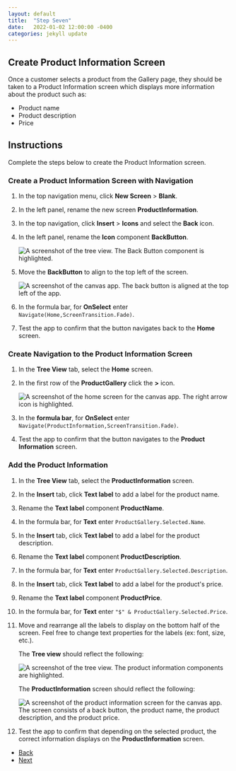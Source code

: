 ```yaml
---
layout: default
title:  "Step Seven"
date:   2022-01-02 12:00:00 -0400
categories: jekyll update
---
```

## Create Product Information Screen

Once a customer selects a product from the Gallery page, they should be taken to a Product Information screen which displays more information about the product such as:

- Product name
- Product description
- Price

## Instructions

Complete the steps below to create the Product Information screen.

### Create a Product Information Screen with Navigation

1. In the top navigation menu, click **New Screen** > **Blank**.
1. In the left panel, rename the new screen **ProductInformation**.
1. In the top navigation, click **Insert** > **Icons** and select the **Back** icon.
1. In the left panel, rename the **Icon** component **BackButton**.

    ![A screenshot of the tree view. The Back Button component is highlighted.](../images/7-back-button-name.jpg)

1. Move the **BackButton** to align to the top left of the screen.

    ![A screenshot of the canvas app. The back button is aligned at the top left of the app.](../images/7-back-button-icon.jpg)

1. In the formula bar, for **OnSelect** enter `Navigate(Home,ScreenTransition.Fade)`.
1. Test the app to confirm that the button navigates back to the **Home** screen.

### Create Navigation to the Product Information Screen

1. In the **Tree View** tab, select the **Home** screen.
1. In the first row of the **ProductGallery** click the **>** icon.

    ![A screenshot of the home screen for the canvas app. The right arrow icon is highlighted.](../images/7-arrow-icon.jpg)

1. In the **formula bar**, for **OnSelect** enter `Navigate(ProductInformation,ScreenTransition.Fade)`.
1. Test the app to confirm that the button navigates to the **Product Information** screen.

### Add the Product Information

1. In the **Tree View** tab, select the **ProductInformation** screen.
1. In the **Insert** tab, click **Text label** to add a label for the product name.
1. Rename the **Text label** component **ProductName**.
1. In the formula bar, for **Text** enter `ProductGallery.Selected.Name`.
1. In the **Insert** tab, click **Text label** to add a label for the product description.
1. Rename the **Text label** component **ProductDescription**.
1. In the formula bar, for **Text** enter `ProductGallery.Selected.Description`.
1. In the **Insert** tab, click **Text label** to add a label for the product's price.
1. Rename the **Text label** component **ProductPrice**.
1. In the formula bar, for **Text** enter `"$" & ProductGallery.Selected.Price`.
1. Move and rearrange all the labels to display on the bottom half of the screen. Feel free to change text properties for the labels (ex: font, size, etc.).

    The **Tree view** should reflect the following:

    ![A screenshot of the tree view. The product information components are highlighted.](../images/7-product-information-elements.jpg)

    The **ProductInformation** screen should reflect the following:

    ![A screenshot of the product information screen for the canvas app. The screen consists of a back button, the product name, the product description, and the product price.](../images/7-product-information.jpg)

1. Test the app to confirm that depending on the selected product, the correct information displays on the **ProductInformation** screen.

<ul class="actions">
<li><a href="https://aprilspeight.github.io/workshop-mr-powerapps/jekyll/update/2022/01/03/step-six.html" class="button special">Back</a></li>
<li><a href="https://aprilspeight.github.io/workshop-mr-powerapps/jekyll/update/2022/01/01/step-eight.html" class="button">Next</a></li>
</ul>